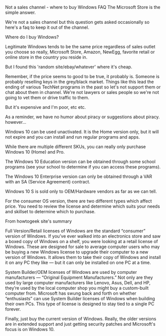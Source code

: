 Not a sales channel - where to buy Windows FAQ
The Microsoft Store is the simple answer.

We're not a sales channel but this question gets asked occasionally so here's a faq to keep it out of the channel.

Where do I buy Windows?

Legitimate Windows tends to be the same price regardless of sales outlet you choose so really, Microsoft Store, Amazon, NewEgg, favorite retail or online store in the country you reside in.  

But I found this 'random site/ebay/whatever' where it's cheap.

Remember, if the price seems to good to be true, it probably is.  Someone is probably reselling keys in the grey/black market.  Things like this lead the ending of various TechNet programs in the past so let's not support them or chat about them in channel.  We're not lawyers or sales people so we're not going to vet them or drive traffic to them.

But it's expensive and I'm poor, etc etc. 

As a reminder, we have no humor about piracy or suggestions about piracy.  however...

Windows 10 can be used unactivated. It is the Home version only, but it will not expire and you can install and run regular programs and apps.  

While there are multiple different SKUs, you can really only purchase Windows 10 (Home) and Pro.  

The Windows 10 Education version can be obtained through some school programs (see your school to determine if you can access these programs).

The Windows 10 Enterprise version can only be obtained through a VAR with an SA (Service Agreement) contract.  

Windows 10 S is sold only to OEM/Hardware vendors as far as we can tell. 

For the consumer OS version, there are two different types which affect price. You need to review the license and determine which suits your needs and skillset to determine which to purchase.

From howtogeek site's summary

Full Version/Retail licenses of Windows are the standard “consumer” version of Windows. If you’ve ever walked into an electronics store and saw a boxed copy of Windows on a shelf, you were looking at a retail license of Windows. These are designed for sale to average computer users who may be buying a new Windows license to upgrade their computer to a new version of Windows. It allows them to take their copy of Windows and install it on any PC they like — but it can only be installed on one PC at a time.

System Builder/OEM licenses of Windows are used by computer manufacturers — “Original Equipment Manufacturers.” Not only are they used by large computer manufacturers like Lenovo, Asus, Dell, and HP, they’re used by the local computer shop you might buy a custom-built computer from. Microsoft has swung back and forth on whether “enthusiasts” can use System Builder licenses of Windows when building their own PCs. This type of license is designed to stay tied to a single PC forever.

Finally, just buy the current version of Windows.  Really, the older versions are in extended support and just getting security patches and Microsoft's focus is on Windows 10.
